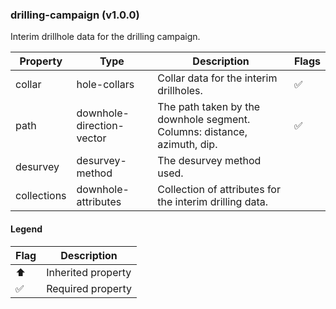 ### drilling-campaign (v1.0.0)
Interim drillhole data for the drilling campaign.

| Property | Type | Description | Flags |
|---|---|---|---|
| collar | hole-collars | Collar data for the interim drillholes. | ✅ |
| path | downhole-direction-vector | The path taken by the downhole segment. Columns: distance, azimuth, dip. | ✅ |
| desurvey | desurvey-method | The desurvey method used. |  |
| collections | downhole-attributes | Collection of attributes for the interim drilling data. |  |


#### Legend

| Flag | Description |
| --- | --- |
| ⬆️ | Inherited property |
| ✅ | Required property |

